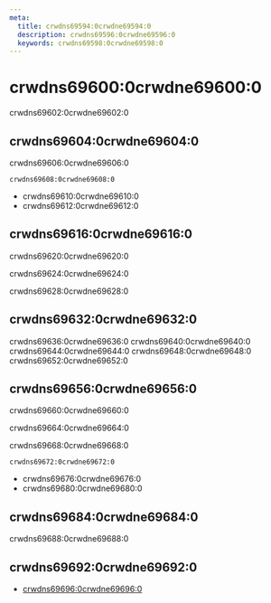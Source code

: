 ```yaml
---
meta:
  title: crwdns69594:0crwdne69594:0
  description: crwdns69596:0crwdne69596:0
  keywords: crwdns69598:0crwdne69598:0
---
```


# crwdns69600:0crwdne69600:0
crwdns69602:0crwdne69602:0

<entry-ad />

## crwdns69604:0crwdne69604:0
crwdns69606:0crwdne69606:0

`crwdns69608:0crwdne69608:0`
- crwdns69610:0crwdne69610:0
- crwdns69612:0crwdne69612:0


## crwdns69616:0crwdne69616:0
crwdns69620:0crwdne69620:0

  crwdns69624:0crwdne69624:0

  crwdns69628:0crwdne69628:0

## crwdns69632:0crwdne69632:0
crwdns69636:0crwdne69636:0
<alert type="success">crwdns69640:0crwdne69640:0</alert>
<alert type="info">crwdns69644:0crwdne69644:0</alert>
<alert type="warning">crwdns69648:0crwdne69648:0</alert>
<alert type="error">crwdns69652:0crwdne69652:0</alert>

## crwdns69656:0crwdne69656:0
crwdns69660:0crwdne69660:0

  crwdns69664:0crwdne69664:0

  crwdns69668:0crwdne69668:0

  `crwdns69672:0crwdne69672:0`
  - crwdns69676:0crwdne69676:0
  - crwdns69680:0crwdne69680:0

## crwdns69684:0crwdne69684:0
crwdns69688:0crwdne69688:0

## crwdns69692:0crwdne69692:0
  - [crwdns69696:0crwdne69696:0]()

<endmatter />
